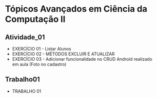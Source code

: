 # Tópicos Avançados em Ciência da Computação II

## Atividade_01
- EXERCÍCIO 01 - Listar Alunos
- EXERCÍCIO 02 - MÉTODOS EXCLUIR E ATUALIZAR
- EXERCÍCIO 03 - Adicionar funcionalidade no CRUD Android realizado em aula (Foto no cadastro)

## Trabalho01
- TRABALHO 01
